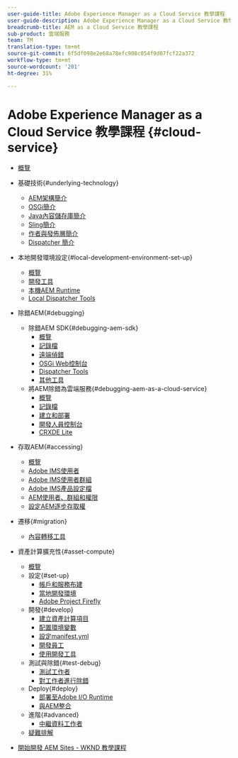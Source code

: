 ```yaml
---
user-guide-title: Adobe Experience Manager as a Cloud Service 教學課程
user-guide-description: Adobe Experience Manager as a Cloud Service 教學課程的系列。
breadcrumb-title: AEM as a Cloud Service 教學課程
sub-product: 雲端服務
team: TM
translation-type: tm+mt
source-git-commit: 6f5df098e2e68a78efc908c054f9d07fcf22a372
workflow-type: tm+mt
source-wordcount: '201'
ht-degree: 31%

---
```



# Adobe Experience Manager as a Cloud Service 教學課程 {#cloud-service}

+ [概覽](./overview.md)
+ 基礎技術{#underlying-technology}
   + [AEM架構簡介](./underlying-technology/introduction-architecture.md)
   + [OSGi簡介](./underlying-technology/introduction-osgi.md)
   + [Java內容儲存庫簡介](./underlying-technology/introduction-jcr.md)
   + [Sling簡介](./underlying-technology/introduction-sling.md)
   + [作者與發佈層簡介](./underlying-technology/introduction-author-publish.md)
   + [Dispatcher 簡介](./underlying-technology/introduction-dispatcher.md)
+ 本地開發環境設定{#local-development-environment-set-up}
   + [概覽](./local-development-environment/overview.md)
   + [開發工具](./local-development-environment/development-tools.md)
   + [本機AEM Runtime](./local-development-environment/aem-runtime.md)
   + [Local Dispatcher Tools](./local-development-environment/dispatcher-tools.md)
+ 除錯AEM{#debugging}
   + 除錯AEM SDK{#debugging-aem-sdk}
      + [概覽](./debugging/aem-sdk-local-quickstart/overview.md)
      + [記錄檔](./debugging/aem-sdk-local-quickstart/logs.md)
      + [遠端偵錯](./debugging/aem-sdk-local-quickstart/remote-debugging.md)
      + [OSGi Web控制台](./debugging/aem-sdk-local-quickstart/osgi-web-consoles.md)
      + [Dispatcher Tools](./debugging/aem-sdk-local-quickstart/dispatcher-tools.md)
      + [其他工具](./debugging/aem-sdk-local-quickstart/other-tools.md)
   + 將AEM除錯為雲端服務{#debugging-aem-as-a-cloud-service}
      + [概覽](./debugging/cloud-service/overview.md)
      + [記錄檔](./debugging/cloud-service/logs.md)
      + [建立和部署](./debugging/cloud-service/build-and-deployment.md)
      + [開發人員控制台](./debugging/cloud-service/developer-console.md)
      + [CRXDE Lite](./debugging/cloud-service/crxde-lite.md)
+ 存取AEM{#accessing}
   + [概覽](./accessing/overview.md)
   + [Adobe IMS使用者](./accessing/adobe-ims-users.md)
   + [Adobe IMS使用者群組](./accessing/adobe-ims-user-groups.md)
   + [Adobe IMS產品設定檔](./accessing/adobe-ims-product-profiles.md)
   + [AEM使用者、群組和權限](./accessing/aem-users-groups-and-permissions.md)
   + [設定AEM逐步存取權](./accessing/walk-through.md)
+ 遷移{#migration}
   + [內容轉移工具](./migration/content-transfer-tool.md)
+ 資產計算擴充性{#asset-compute}
   + [概覽](./asset-compute/overview.md)
   + 設定{#set-up}
      + [帳戶和服務布建](./asset-compute/set-up/accounts-and-services.md)
      + [當地開發環境](./asset-compute/set-up/development-environment.md)
      + [Adobe Project Firefly](./asset-compute/set-up/firefly.md)
   + 開發{#develop}
      + [建立資產計算項目](./asset-compute/develop/project.md)
      + [配置環境變數](./asset-compute/develop/environment-variables.md)
      + [設定manifest.yml](./asset-compute/develop/manifest.md)
      + [開發員工](./asset-compute/develop/worker.md)
      + [使用開發工具](./asset-compute/develop/development-tool.md)
   + 測試與除錯{#test-debug}
      + [測試工作者](./asset-compute/test-debug/test.md)
      + [對工作者進行除錯](./asset-compute/test-debug/debug.md)
   + Deploy{#deploy}
      + [部署至Adobe I/O Runtime](./asset-compute/deploy/runtime.md)
      + [與AEM整合](./asset-compute/deploy/processing-profiles.md)
   + 進階{#advanced}
      + [中繼資料工作者](./asset-compute/advanced/metadata.md)
   + [疑難排解](./asset-compute/troubleshooting.md)

+ [開始開發 AEM Sites - WKND 教學課程](./develop-wknd-tutorial.md)
